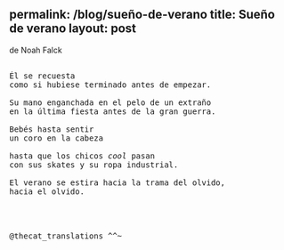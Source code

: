 permalink: /blog/sueño-de-verano
title: Sueño de verano
layout: post
---

de Noah Falck

<pre class="highlight">
<i></i>
Él se recuesta 
como si hubiese terminado antes de empezar.

Su mano enganchada en el pelo de un extraño 
en la última fiesta antes de la gran guerra.

Bebés hasta sentir
un coro en la cabeza

hasta que los chicos <i>cool</i> pasan 
con sus skates y su ropa industrial.

El verano se estira hacia la trama del olvido,
hacia el olvido.




@thecat_translations ^^~

</pre>